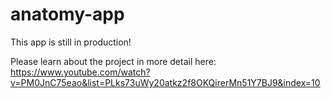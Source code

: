 # anatomy-app
This app is still in production!

Please learn about the project in more detail here:
https://www.youtube.com/watch?v=PM0JnC75eao&list=PLks73uWy20atkz2f8OKQirerMn51Y7BJ9&index=10
